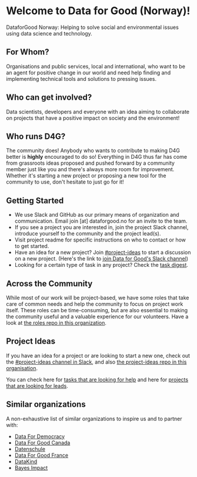 # Welcome to Data for Good (Norway)!

DataforGood Norway: Helping to solve social and environmental issues using data science and technology.



## For Whom?

Organisations and public services, local and international, who want to be an agent for positive change in our world and need help finding and implementing technical tools and solutions to pressing issues. 



## Who can get involved?

Data scientists, developers and everyone with an idea aiming to collaborate on projects that have a positive impact on society and the environment!


## Who runs D4G?

The community does! Anybody who wants to contribute to making D4G better is **highly** encouraged to do so! Everything in D4G thus far has come from grassroots ideas proposed and pushed forward by a community member just like you and there's always more room for improvement. Whether it's starting a new project or proposing a new tool for the community to use, don't hesitate to just go for it!



## Getting Started  

* We use Slack and GitHub as our primary means of organization and communication. Email join [at] dataforgood.no for an invite to the team.  
* If you see a project you are interested in, join the project Slack channel, introduce yourself to the community and the project lead(s).  
* Visit project readme for specific instructions on who to contact or how to get started.
* Have an idea for a new project? Join [#project-ideas](https://github.com/DataForGood-Norway/project-ideas/issues) to start a discussion on a new project. (Here's the link to [join Data for Good's Slack channel](https://join.slack.com/t/dataforgood-norway/shared_invite/enQtMzQyNDM4MjE4MDg3LWUzMzI4NzM4Mzc0NGU3YTI3NDA2OWE3MjdjNTIxNjliZmM0NTk3MzgyZjFmYTcwYTVkYzUwMzIxNTU1MDM0ZmE))
* Looking for a certain type of task in any project? Check the [task digest](#task-digest).

## Across the Community

While most of our work will be project-based, we have some roles that take care of common needs and help the community to focus on project work itself. These roles can be time-consuming, but are also essential to making the community useful and a valuable experience for our volunteers. Have a look at [the roles repo in this organization](https://github.com/DataForGood-Norway/roles).


## Project Ideas
If you have an idea for a project or are looking to start a new one, check out the [#project-ideas channel in Slack](https://dataforgood-norway.slack.com/messages/C9RN5JPMY/?), and also [the project-ideas repo in this organisation](https://github.com/DataForGood-Norway/project-ideas/issues).

You can check here for [tasks that are looking for help](https://github.com/DataForGood-Norway/project-ideas/issues?q=is%3Aissue+is%3Aopen+label%3A%22help+wanted%22) and here for [projects that are looking for leads](https://github.com/DataForGood-Norway/project-ideas/issues?q=is%3Aissue+is%3Aopen+label%3A%22lead+wanted%22).


## Similar organizations

A non-exhaustive list of similar organizations to inspire us and to partner with:

* [Data For Democracy](http://datafordemocracy.org/)
* [Data For Good Canada](http://dataforgood.ca/)
* [Datenschule](https://datenschule.de/)
* [Data For Good France](http://dataforgood.fr)
* [DataKind](http://www.datakind.org/)
* [Bayes Impact](https://www.bayesimpact.org/)
